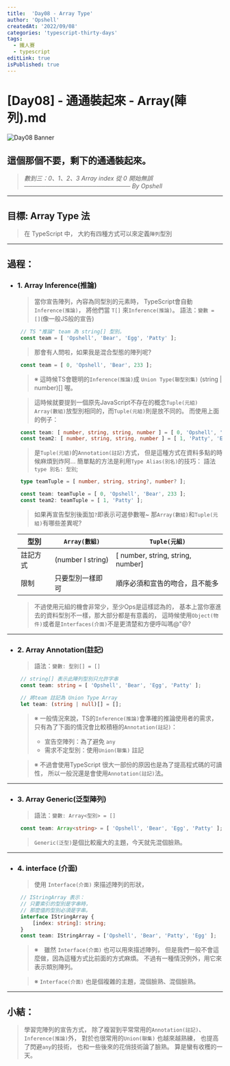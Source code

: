 ```yaml
---
title:  'Day08 - Array Type'
author: 'Opshell'
createdAt: '2022/09/08'
categories: 'typescript-thirty-days'
tags:
  - 鐵人賽
  - typescript
editLink: true
isPublished: true
---
```


# [Day08] - 通通裝起來 - Array(陣列).md
![Day08 Banner](https://ithelp.ithome.com.tw/upload/images/20220908/20109918wYsIu3DPi1.jpg)

## 這個那個不要，剩下的通通裝起來。
> *數到三：0、1、2、3*
> *Array index 從 0 開始無誤*
> *───────────────────────── By Opshell*

---
## 目標: Array Type 法
   > 在 TypeScript 中， 大約有四種方式可以來定義`陣列`型別

---
## 過程：
- ### 1. Array Inference(推論)
   > 當你宣告陣列，內容為同型別的元素時，
   > TypeScript會自動`Inference(推論)`，
   > 將他們當 `T[]` 來`Inference(推論)`。
   > 語法：`變數 = []`(像一般JS般的宣告)
   ```typescript
    // TS "推論" team 為 string[] 型別。
    const team = [ 'Opshell', 'Bear', 'Egg', 'Patty' ];
   ```

   > 那會有人問啦，如果我是混合型態的陣列呢?
   ```typescript
    const team = [ 0, 'Opshell', 'Bear', 233 ];
   ```
   > ※ 這時候TS會聰明的`Inference(推論)`成 `Union Type(聯型別集)` (string | number)[] 喔。

   > 這時候就要提到一個原先JavaScript不存在的概念`Tuple(元組)`
   > `Array(數組)`放型別相同的，而`Tuple(元組)`則是放不同的。
   > 而使用上面的例子：
   ```typescript
    const team: [ number, string, string, number ] = [ 0, 'Opshell', 'Bear', 233 ];
    const team2: [ number, string, string, number ] = [ 1, 'Patty', 'Egg', 7351 ];
   ```
   > 是`Tuple(元組)`的`Annotation(註記)`方式，
   > 但是這種方式在資料多點的時候麻煩到炸阿...
   > 簡單點的方法是利用`Type Alias(別名)`的技巧：
   > 語法 `type 別名: 型別`;
   ```typescript
    type teamTuple = [ number, string, string?, number? ];

    const team: teamTuple = [ 0, 'Opshell', 'Bear', 233 ];
    const team2: teamTuple = [ 1, 'Patty' ];
   ```
   > 如果再宣告型別後面加`?`即表示可選參數喔~
   > 那`Array(數組)`和`Tuple(元組)`有哪些差異呢?

   型別|`Array(數組)`|`Tuple(元組)`
   -------------|-------------|-------------
   註記方式| (number l string) | [ number, string, string, number]
   限制| 只要型別一樣即可 | 順序必須和宣告的吻合，且不能多

   > 不過使用元組的機會非常少，至少Ops是這樣認為的，
   > 基本上當你塞進去的資料型別不一樣，那大部分都是有意義的，
   > 這時候使用`Object(物件)`或者是`Interfaces(介面)`不是更清楚和方便呼叫嗎@"@?

---
- ### 2. Array Annotation(註記)
   > 語法：`變數: 型別[] = []`
   ```typescript
    // string[] 表示此陣列型別只允許字串
    const team: string = [ 'Opshell', 'Bear', 'Egg', 'Patty' ];

    // 將team 註記為 Union Type Array
    let team: (string | null)[] = [];
   ```
   > ※ 一般情況來說，TS的`Inference(推論)`會準確的推論使用者的需求，
   >    只有為了下面的情況會比較積極的`Annotation(註記)`：
   >   - 宣告空陣列：為了避免 `any`
   >   - 需求不定型別：使用`Union(聯集)` 註記

   > ※ 不過會使用TypeScript 很大一部份的原因也是為了提高程式碼的可讀性，
   >    所以一般況還是會使用`Annotation(註記)`法。

---
- ### 3. Array Generic(泛型陣列)
   > 語法：`變數: Array<型別> = []`
   ```typescript
    const team: Array<string> = [ 'Opshell', 'Bear', 'Egg', 'Patty' ];
   ```
   > `Generic(泛型)`是個比較龐大的主題，今天就先混個臉熟。

---
- ### 4. interface (介面)
   > 使用 `Interface(介面)` 來描述陣列的形狀，
   ```typescript
    // IStringArray 表示：
    // 只要索引的型別是字串時，
    // 那麼值的型別必須是字串。
    interface IStringArray {
        [index: string]: string;
    }
    const team: IStringArray = ['Opshell', 'Bear', 'Patty', 'Egg' ];
   ```
   > ※　雖然 `Interface(介面)` 也可以用來描述陣列，
   >    但是我們一般不會這麼做，因為這種方式比前面的方式麻煩。
   >    不過有一種情況例外，用它來表示類別陣列。

   > ※  `Interface(介面)` 也是個複雜的主題，混個臉熟、混個臉熟。

---
## 小結：
   > 學習完陣列的宣告方式，
   > 除了複習到平常常用的`Annotation(註記)`、`Inference(推論)`外，
   > 對於也很常用的`Union(聯集)` 也越來越熟練，
   > 也提高了閃避`any`的技術，
   > 也和一些後來的花俏技術論了臉熟。
   > 算是蠻有收穫的一天。
